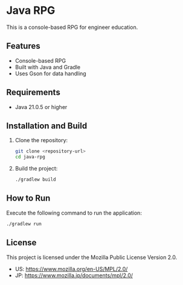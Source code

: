# Java RPG

This is a console-based RPG for engineer education.

## Features

*   Console-based RPG
*   Built with Java and Gradle
*   Uses Gson for data handling

## Requirements

*   Java 21.0.5 or higher

## Installation and Build

1.  Clone the repository:
    ```sh
    git clone <repository-url>
    cd java-rpg
    ```

2.  Build the project:
    ```sh
    ./gradlew build
    ```

## How to Run

Execute the following command to run the application:

```sh
./gradlew run
```

## License

This project is licensed under the Mozilla Public License Version 2.0.
*   US: https://www.mozilla.org/en-US/MPL/2.0/
*   JP: https://www.mozilla.jp/documents/mpl/2.0/

